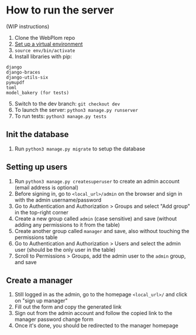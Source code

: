 # How to run the server

(WIP instructions)

1. Clone the WebPlom repo
2. [Set up a virtual environment](https://docs.python.org/3/library/venv.html) 
3. `source env/bin/activate`
4. Install libraries with pip: 
```
django
django-braces
django-utils-six
pymupdf
toml
model_bakery (for tests)
```
5. Switch to the dev branch: `git checkout dev`
6. To launch the server: `python3 manage.py runserver`
7. To run tests: `python3 manage.py tests`

## Init the database
1. Run `python3 manage.py migrate` to setup the database

## Setting up users
1. Run `python3 manage.py createsuperuser` to create an admin account (email address is optional)
2. Before signing in, go to `<local_url>/admin` on the browser and sign in with the admin username/password
3. Go to Authentication and Authorization > Groups and select "Add group" in the top-right corner
4. Create a new group called `admin` (case sensitive) and save (without adding any permissions to it from the table)
5. Create another group called `manager` and save, also without touching the permissions table
6. Go to Authentication and Authorization > Users and select the admin user (should be the only user in the table)
7. Scroll to Permissions > Groups, add the admin user to the `admin` group, and save

## Create a manager
1. Still logged in as the admin, go to the homepage `<local_url>/` and click on "sign up manager"
2. Fill out the form and copy the generated link
3. Sign out from the admin account and follow the copied link to the manager password change form
4. Once it's done, you should be redirected to the manager homepage
